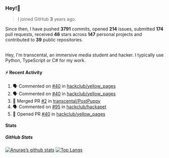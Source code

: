 ### Hey!👋
<!-- [![Banner](banner.png)](https://dillonb07.is-a.dev) -->


> I joined GitHub **3** years ago.

Since then, I have pushed **3791** commits, opened **214** issues, submitted **174** pull requests, received **46** stars across **147** personal projects and contributed to **39** public repositories.

<br>
Hey, I'm transcental, an immersive media student and hacker. I typically use Python, TypeScript or C# for my work.

<br>

#### :zap: Recent Activity

<!--START_SECTION:activity-->
1. 🗣 Commented on [#40](https://github.com/hackclub/yellow_pages/pull/40#issuecomment-2644332762) in [hackclub/yellow_pages](https://github.com/hackclub/yellow_pages)
2. 🗣 Commented on [#40](https://github.com/hackclub/yellow_pages/pull/40#issuecomment-2644277519) in [hackclub/yellow_pages](https://github.com/hackclub/yellow_pages)
3. 🎉 Merged PR [#2](https://github.com/transcental/PostPuppy/pull/2) in [transcental/PostPuppy](https://github.com/transcental/PostPuppy)
4. 🗣 Commented on [#95](https://github.com/hackclub/hackapet/pull/95#issuecomment-2640911861) in [hackclub/hackapet](https://github.com/hackclub/hackapet)
5. 💪 Opened PR [#40](https://github.com/hackclub/yellow_pages/pull/40) in [hackclub/yellow_pages](https://github.com/hackclub/yellow_pages)
<!--END_SECTION:activity-->

#### Stats

##### GitHub Stats
[![Anurag’s github stats](https://github-readme-stats.vercel.app/api?username=transcental&show_icons=true&theme=radical)](https://github.com/transcental)
[![Top Langs](https://github-readme-stats.vercel.app/api/top-langs/?username=transcental&layout=compact&theme=radical)](https://github.com/transcental)
